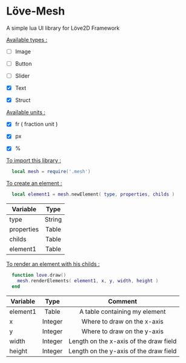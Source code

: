 # Löve-Mesh
A simple lua UI library for Löve2D Framework

<ins>Available types :</ins>
- [ ] Image
- [ ] Button
- [ ] Slider
- [x] Text
- [x] Struct


<ins>Available units :</ins>
- [x] fr ( fraction unit )
- [x] px
- [x] %


<ins>To import this library :</ins>
  ```lua
    local mesh = require('.mesh')
  ```


<ins>To create an element :</ins>
  ```lua
    local element1 = mesh.newElement( type, properties, childs )
  ```
  
  | Variable      | Type          |
  | ------------- |:-------------:|
  | type          | String        |
  | properties    | Table         |
  | childs        | Table         |
  | element1      | Table         |
  
  
  
<ins>To render an element with his childs :</ins>
  ```lua
    function love.draw()
      mesh.renderElements( element1, x, y, width, height )
    end
  ```
  
  | Variable      | Type          | Comment                                |
  | ------------- |:-------------:|:--------------------------------------:|
  | element1      | Table         | A table containing my element          |
  | x             | Integer       | Where to draw on the x-axis            |
  | y             | Integer       | Where to draw on the y-axis            |
  | width         | Integer       | Length on the x-axis of the draw field |
  | height        | Integer       | Length on the y-axis of the draw field |
  
  
